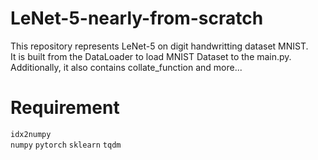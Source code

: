 # LeNet-5-nearly-from-scratch
This repository represents LeNet-5 on digit handwritting dataset MNIST.  
It is built from the DataLoader to load MNIST Dataset to the main.py. Additionally, it also contains collate_function and more...   
# Requirement
`idx2numpy`  
`numpy`
`pytorch` 
`sklearn` 
`tqdm` 

